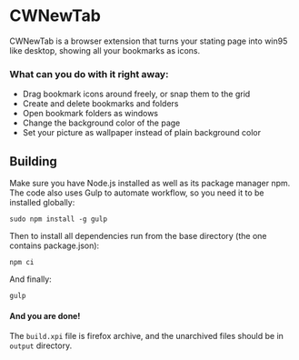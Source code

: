 # CWNewTab
CWNewTab is a browser extension that turns your stating page into win95 like desktop, showing all your bookmarks as icons.

### What can you do with it right away:
* Drag bookmark icons around freely, or snap them to the grid
* Create and delete bookmarks and folders
* Open bookmark folders as windows
* Change the background color of the page
* Set your picture as wallpaper instead of plain background color

## Building
Make sure you have Node.js installed as well as its package manager npm.  
The code also uses Gulp to automate workflow, so you need it to be installed globally:  
  
`sudo npm install -g gulp`  
  
Then to install all dependencies run from the base directory (the one contains package.json):  
  
`npm ci`  
  
And finally:  
  
`gulp`  

#### And you are done!
The `build.xpi` file is firefox archive, and the unarchived files should be in `output` directory.
